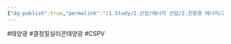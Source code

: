 ```yaml
---
{"dg-publish":true,"permalink":"/1.Study/2.산업/에너지 산업/2.친환경 에너지/2.태양광/INFO_태양광/결정질 실리콘 태양광/","created":"2024-12-31T09:45:02.407+09:00","updated":"2025-06-03T20:07:21.050+09:00"}
---
```


#태양광 #결정질실리콘태양광 #CSPV

